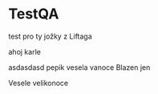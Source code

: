 # TestQA
test pro ty jožky z Liftaga

ahoj karle

asdasdasd
pepik
vesela vanoce
Blazen jen 

Vesele velikonoce
